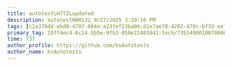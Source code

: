 ```yaml
---
title: autotestLH7TZLupdated
description: autotestHW0i32_9/27/2025 3:39:16 PM
tags: [c1a376dd-ebd0-4787-804e-a23fef23ba06:d1e7ae78-4202-470c-bf32-eef58f395288/9fa7ee94-dd61-4dcb-bd6f-d6fce4c53cf5]
primary_tag: 197f4ec4-6c14-5b5e-9fb3-058e21403d41:tech/73554900100700000996/67838200100800006287
time: 737
author_profile: https://github.com/ksAutotests
author_name: ksAutotests
---
```

